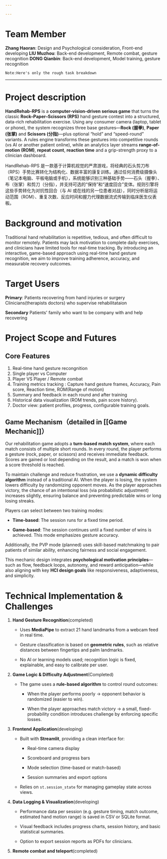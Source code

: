 ```yaml
---

---
```


# Team Member

**Zhang Haoran**: Design and Psychological consideration, Front-end developing
**LIU Muzhou**: Back-end development, Remote combat, gesture recognition
**DONG Qianbin**: Back-end development, Model training, gesture recognition

	Note:Here's only the rough task breakdown

---

# Project description

**HandRehab-RPS** is a **computer-vision-driven serious game** that turns the classic **Rock–Paper–Scissors (RPS)** hand gesture contest into a structured, data-rich rehabilitation exercise. Using any consumer camera (laptop, tablet or phone), the system recognizes three base gestures—**Rock (握拳)**, **Paper (张掌)** and **Scissors (分指)**—plus optional “hold” and “speed-round” variants. A rules engine transforms these gestures into competitive rounds (vs AI or another patient online), while an analytics layer streams **range-of-motion (ROM)**, **repeat count**, **reaction time** and a grip-strength proxy to a clinician dashboard.

HandRehab-RPS 是一款基于计算机视觉的严肃游戏，将经典的石头剪刀布（RPS）手势比赛转化为结构化、数据丰富的康复训练。通过任何消费级摄像头（笔记本电脑、平板电脑或手机），系统能够识别三种基础手势——石头（握拳）、布（张掌）和剪刀（分指），并支持可选的“保持”和“速度回合”变体。规则引擎将这些手势转化为对抗性回合（与 AI 或在线的另一位患者对战），同时分析层将运动范围（ROM）、重复次数、反应时间和握力代理数据流式传输到临床医生仪表板。


# Background and motivation

Traditional hand rehabilitation is repetitive, tedious, and often difficult to monitor remotely. Patients may lack motivation to complete daily exercises, and clinicians have limited tools for real-time tracking. By introducing an interactive, game-based approach using real-time hand gesture recognition, we aim to improve training adherence, accuracy, and measurable recovery outcomes.

# Target Users

**Primary**: 
	Patients recovering from hand injuries or surgery
	Clinicians(therapists doctors) who supervise rehabilitataion

**Secondary**
	Patients' family who want to be company with and help recovering

# Project Scope and Futures
## Core Features

1. Real-time hand gesture recongnition
2. Single player vs Computer
3. Player VS Player / Remote combat
4. Training metrics tracking : Capture hand gesture frames, Accuracy, Pain score, Reaction time, ROM(Range of motion)
5. Summary and feedback in each round and after training
6. Historical data visualization (ROM trends, pain score history).
7. Doctor view: patient profiles, progress, configurable training goals.

## **Game Mechanism**（detailed in [[Game Mechanic]]）

Our rehabilitation game adopts a **turn-based match system**, where each match consists of multiple short rounds. In every round, the player performs a gesture (rock, paper, or scissors) and receives immediate feedback. Scores are gained or lost depending on the result, and a match is won when a score threshold is reached.

To maintain challenge and reduce frustration, we use a **dynamic difficulty algorithm** instead of a traditional AI. When the player is losing, the system lowers difficulty by randomizing opponent moves. As the player approaches victory, the chance of an intentional loss (via probabilistic adjustment) increases slightly, ensuring balance and preventing predictable wins or long losing streaks.

Players can select between two training modes:

- **Time-based**: The session runs for a fixed time period.
    
- **Game-based**: The session continues until a fixed number of wins is achieved. This mode emphasizes gesture accuracy.
    

Additionally, the PVP mode (planned) uses skill-based matchmaking to pair patients of similar ability, enhancing fairness and social engagement.

This mechanic design integrates **psychological motivation principles**—such as flow, feedback loops, autonomy, and reward anticipation—while also aligning with key **HCI design goals** like responsiveness, adaptiveness, and simplicity.

# Technical Implementation & Challenges

1. **Hand Gesture Recognition**(completed)
    
    - Uses **MediaPipe** to extract 21 hand landmarks from a webcam feed in real time.
        
    - Gesture classification is based on **geometric rules**, such as relative distances between fingertips and palm landmarks.
        
    - No AI or learning models used; recognition logic is fixed, explainable, and easy to calibrate per user.
        
2. **Game Logic & Difficulty Adjustment**(Completed)
    
    - The game uses a **rule-based algorithm** to control round outcomes:
        
        - When the player performs poorly → opponent behavior is randomized (easier to win).
            
        - When the player approaches match victory → a small, fixed-probability condition introduces challenge by enforcing specific losses.

3. **Frontend Application**(developing)
    
    - Built with **Streamlit**, providing a clean interface for:
        
        - Real-time camera display
            
        - Scoreboard and progress bars
            
        - Mode selection (time-based or match-based)
            
        - Session summaries and export options
            
    - Relies on `st.session_state` for managing gameplay state across views.
        
4. **Data Logging & Visualization**(developing)
    
    - Performance data per session (e.g. gesture timing, match outcome, estimated hand motion range) is saved in CSV or SQLite format.
        
    - Visual feedback includes progress charts, session history, and basic statistical summaries.
        
    - Option to export session reports as PDFs for clinicians.
        
5. **Remote combat and teleport**(completed)
